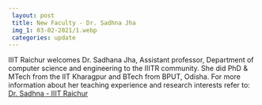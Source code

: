 ```yaml
---
 layout: post	
 title: New Faculty - Dr. Sadhna Jha
 img_1: 03-02-2021/1.webp
 categories: update
---
```


IIIT Raichur welcomes Dr. Sadhana Jha, Assistant professor, Department of computer science and engineering to the IIITR community. She did PhD & MTech from the IIT Kharagpur and BTech from BPUT, Odisha. For more information about her teaching experience and research interests refer to: <a href="https://lnkd.in/dX6_6fP">Dr. Sadhna - IIIT Raichur</a>
